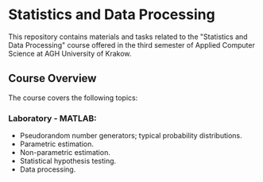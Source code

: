 # Statistics and Data Processing

This repository contains materials and tasks related to the "Statistics and Data Processing" course offered in the third semester of Applied Computer Science at AGH University of Krakow.

## Course Overview

The course covers the following topics:

### Laboratory - MATLAB:
- Pseudorandom number generators; typical probability distributions.
- Parametric estimation.
- Non-parametric estimation.
- Statistical hypothesis testing.
- Data processing.
